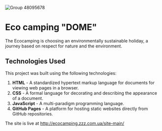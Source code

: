 ![Group 48095678](https://almode.ru/uploads/posts/2021-07/1626428185_23-almode_ru-p-malenkii-uyutnii-dom-25.jpg)


# Eco camping "DOME"
The Ecocamping is choosing an environmentally sustainable holiday, a journey based on respect for nature and the environment.

## Technologies Used

This project was built using the following technologies:

1. **HTML** - A standardized hypertext markup language for documents for viewing web pages in a browser.
2. **CSS** - A formal language for decorating and describing the appearance of a document.
3. **JavaScript** - A multi-paradigm programming language.
4. **GitHub Pages** - A platform for hosting static websites directly from GitHub repositories.

The site is live at http://ecocamping.zzz.com.ua/site-main/

